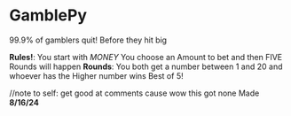 # GamblePy
99.9% of gamblers quit! Before they hit big


**Rules!**: You start with *MONEY*
You choose an Amount to bet and then FIVE Rounds will happen
  **Rounds**: You both get a number between 1 and
  20 and whoever has the Higher number
  wins
Best of 5!

//note to self: get good at comments cause wow this got none
Made **8/16/24**
